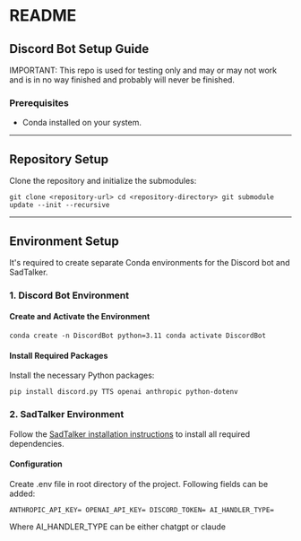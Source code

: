 
# README

## Discord Bot Setup Guide

IMPORTANT: This repo is used for testing only and may or may not work and is in no way finished and probably will never be finished.

### Prerequisites

- Conda installed on your system.

----------

## Repository Setup

Clone the repository and initialize the submodules:

`git clone <repository-url>
cd <repository-directory>
git submodule update --init --recursive`

----------

## Environment Setup

It's required to create separate Conda environments for the Discord bot and SadTalker.

### 1. Discord Bot Environment

#### Create and Activate the Environment

`conda create -n DiscordBot python=3.11
conda activate DiscordBot`

#### Install Required Packages

Install the necessary Python packages:

`pip install discord.py TTS openai anthropic python-dotenv`

### 2. SadTalker Environment

Follow the [SadTalker installation instructions](https://github.com/Winfredy/SadTalker#installation) to install all required dependencies.

#### Configuration

Create .env file in root directory of the project. Following fields can be added:

`ANTHROPIC_API_KEY=
OPENAI_API_KEY=
DISCORD_TOKEN=
AI_HANDLER_TYPE=`

Where AI_HANDLER_TYPE can be either chatgpt or claude
